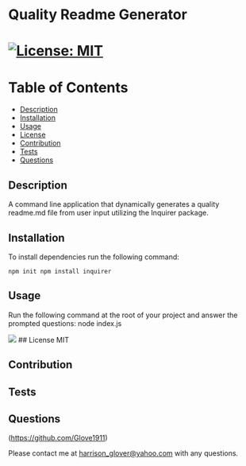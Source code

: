 # Quality Readme Generator 

       
# [![License: MIT](https://img.shields.io/badge/License-MIT-yellow.svg)](https://opensource.org/licenses/MIT)

# Table of Contents
- [Description](#description)
- [Installation](#installation)
- [Usage](#usage)
- [License](#license)
- [Contribution](#contribution)
- [Tests](#tests)
- [Questions](#questions)



 ## Description
A command line application that dynamically generates a quality readme.md file from user input utilizing the Inquirer package. 


## Installation
To install dependencies run the following command: 
```
npm init npm install inquirer
```


## Usage
Run the following command at the root of your project and answer the prompted questions:  node index.js

<img src ="https://github.com/Glove1911/ReadMe-Generator/blob/main/Untitled_%20Dec%204%2C%202020%203_34%20PM.gif">
## License
MIT


## Contribution



## Tests



## Questions
(https://github.com/Glove1911) 


Please contact me at [harrison_glover@yahoo.com](mailto:harrison_glover@yahoo.com) with any questions.
